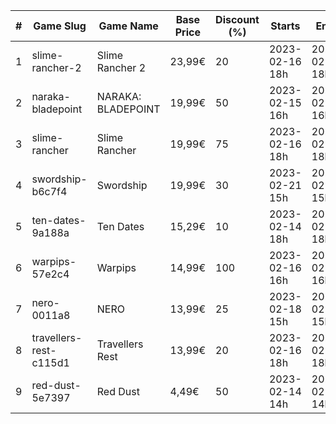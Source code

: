 |#|Game Slug|Game Name|Base Price|Discount (%)|Starts|Ends|
|---|---|---|---|---|---|---|
|1|slime-rancher-2|Slime Rancher 2|23,99€|20|2023-02-16 18h|2023-02-27 18h|
|2|naraka-bladepoint|NARAKA: BLADEPOINT|19,99€|50|2023-02-15 16h|2023-02-21 16h|
|3|slime-rancher|Slime Rancher|19,99€|75|2023-02-16 18h|2023-02-27 18h|
|4|swordship-b6c7f4|Swordship|19,99€|30|2023-02-21 15h|2023-02-28 15h|
|5|ten-dates-9a188a|Ten Dates|15,29€|10|2023-02-14 18h|2023-02-21 18h|
|6|warpips-57e2c4|Warpips|14,99€|100|2023-02-16 16h|2023-02-23 16h|
|7|nero-0011a8|NERO|13,99€|25|2023-02-18 15h|2023-02-25 15h|
|8|travellers-rest-c115d1|Travellers Rest|13,99€|20|2023-02-16 18h|2023-02-27 18h|
|9|red-dust-5e7397|Red Dust|4,49€|50|2023-02-14 14h|2023-02-21 14h|
